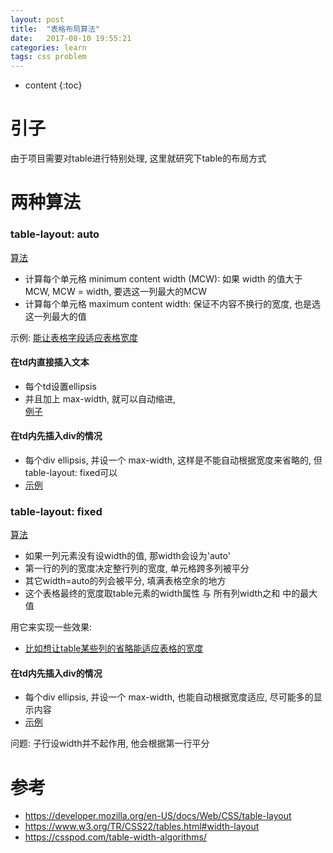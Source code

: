 ```yaml
---
layout: post
title:  "表格布局算法"
date:   2017-08-10 19:55:21
categories: learn
tags: css problem
---
```


* content
{:toc}



# 引子

由于项目需要对table进行特别处理, 这里就研究下table的布局方式

# 两种算法

### table-layout: auto
[算法](https://www.w3.org/TR/CSS22/tables.html#auto-table-layout)
- 计算每个单元格 minimum content width (MCW): 如果 width 的值大于MCW, MCW = width, 要选这一列最大的MCW
- 计算每个单元格 maximum content width: 保证不内容不换行的宽度, 也是选这一列最大的值

示例:
[能让表格字段适应表格宽度](http://jsbin.com/yoqamit/4/edit?html,output)
#### 在td内直接插入文本
- 每个td设置ellipsis
- 并且加上 max-width, 就可以自动缩进,  
[例子](http://jsbin.com/tedocugoza/edit?html,output)
#### 在td内先插入div的情况
- 每个div ellipsis, 并设一个 max-width, 这样是不能自动根据宽度来省略的, 但table-layout: fixed可以
- [示例](http://jsbin.com/tedocugoza/1/edit?html,output)

### table-layout: fixed
[算法](https://www.w3.org/TR/CSS22/tables.html#fixed-table-layout)
- 如果一列元素没有设width的值, 那width会设为'auto'
- 第一行的列的宽度决定整行列的宽度, 单元格跨多列被平分
- 其它width=auto的列会被平分, 填满表格空余的地方
- 这个表格最终的宽度取table元素的width属性 与 所有列width之和 中的最大值

用它来实现一些效果:
- [比如想让table某些列的省略能适应表格的宽度](http://jsbin.com/yoqamit/3/edit?html,output)

#### 在td内先插入div的情况
- 每个div ellipsis, 并设一个 max-width, 也能自动根据宽度适应, 尽可能多的显示内容
- [示例](http://jsbin.com/tedocugoza/edit?html,output)


问题: 子行设width并不起作用, 他会根据第一行平分
# 参考

- https://developer.mozilla.org/en-US/docs/Web/CSS/table-layout
- https://www.w3.org/TR/CSS22/tables.html#width-layout
- https://csspod.com/table-width-algorithms/